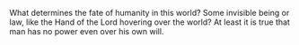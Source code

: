What determines the fate of humanity in this world? Some invisible being or law, like the Hand of the Lord hovering over the world? At least it is true that man has no power even over his own will.
